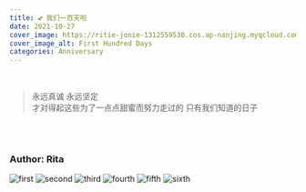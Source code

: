```yaml
---
title: 💕 我们一百天啦
date: 2021-10-27
cover_image: https://ritie-jonie-1312559530.cos.ap-nanjing.myqcloud.com/posts/20211027-cover.png
cover_image_alt: First Hundred Days
categories: Anniversary
---
```


<br>
<blockquote class="quote-card">
    <p>永远真诚 永远坚定<br>才对得起这些为了一点点甜蜜而努力走过的 只有我们知道的日子</p>
</blockquote>
<br><br>

### Author: Rita

![first](https://ritie-jonie-1312559530.cos.ap-nanjing.myqcloud.com/posts/20211027-01.jpg)
![second](https://ritie-jonie-1312559530.cos.ap-nanjing.myqcloud.com/posts/20211027-02.jpg)
![third](https://ritie-jonie-1312559530.cos.ap-nanjing.myqcloud.com/posts/20211027-03.jpg)
![fourth](https://ritie-jonie-1312559530.cos.ap-nanjing.myqcloud.com/posts/20211027-04.jpg)
![fifth](https://ritie-jonie-1312559530.cos.ap-nanjing.myqcloud.com/posts/20211027-05.jpg)
![sixth](https://ritie-jonie-1312559530.cos.ap-nanjing.myqcloud.com/posts/20211027-06.jpg)




